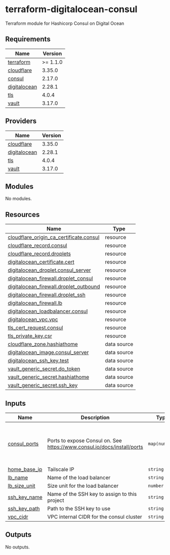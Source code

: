 # terraform-digitalocean-consul
Terraform module for Hashicorp Consul on Digital Ocean

<!-- BEGIN_TF_DOCS -->
## Requirements

| Name | Version |
|------|---------|
| <a name="requirement_terraform"></a> [terraform](#requirement\_terraform) | >= 1.1.0 |
| <a name="requirement_cloudflare"></a> [cloudflare](#requirement\_cloudflare) | 3.35.0 |
| <a name="requirement_consul"></a> [consul](#requirement\_consul) | 2.17.0 |
| <a name="requirement_digitalocean"></a> [digitalocean](#requirement\_digitalocean) | 2.28.1 |
| <a name="requirement_tls"></a> [tls](#requirement\_tls) | 4.0.4 |
| <a name="requirement_vault"></a> [vault](#requirement\_vault) | 3.17.0 |

## Providers

| Name | Version |
|------|---------|
| <a name="provider_cloudflare"></a> [cloudflare](#provider\_cloudflare) | 3.35.0 |
| <a name="provider_digitalocean"></a> [digitalocean](#provider\_digitalocean) | 2.28.1 |
| <a name="provider_tls"></a> [tls](#provider\_tls) | 4.0.4 |
| <a name="provider_vault"></a> [vault](#provider\_vault) | 3.17.0 |

## Modules

No modules.

## Resources

| Name | Type |
|------|------|
| [cloudflare_origin_ca_certificate.consul](https://registry.terraform.io/providers/cloudflare/cloudflare/3.35.0/docs/resources/origin_ca_certificate) | resource |
| [cloudflare_record.consul](https://registry.terraform.io/providers/cloudflare/cloudflare/3.35.0/docs/resources/record) | resource |
| [cloudflare_record.droplets](https://registry.terraform.io/providers/cloudflare/cloudflare/3.35.0/docs/resources/record) | resource |
| [digitalocean_certificate.cert](https://registry.terraform.io/providers/digitalocean/digitalocean/2.28.1/docs/resources/certificate) | resource |
| [digitalocean_droplet.consul_server](https://registry.terraform.io/providers/digitalocean/digitalocean/2.28.1/docs/resources/droplet) | resource |
| [digitalocean_firewall.droplet_consul](https://registry.terraform.io/providers/digitalocean/digitalocean/2.28.1/docs/resources/firewall) | resource |
| [digitalocean_firewall.droplet_outbound](https://registry.terraform.io/providers/digitalocean/digitalocean/2.28.1/docs/resources/firewall) | resource |
| [digitalocean_firewall.droplet_ssh](https://registry.terraform.io/providers/digitalocean/digitalocean/2.28.1/docs/resources/firewall) | resource |
| [digitalocean_firewall.lb](https://registry.terraform.io/providers/digitalocean/digitalocean/2.28.1/docs/resources/firewall) | resource |
| [digitalocean_loadbalancer.consul](https://registry.terraform.io/providers/digitalocean/digitalocean/2.28.1/docs/resources/loadbalancer) | resource |
| [digitalocean_vpc.vpc](https://registry.terraform.io/providers/digitalocean/digitalocean/2.28.1/docs/resources/vpc) | resource |
| [tls_cert_request.consul](https://registry.terraform.io/providers/hashicorp/tls/4.0.4/docs/resources/cert_request) | resource |
| [tls_private_key.csr](https://registry.terraform.io/providers/hashicorp/tls/4.0.4/docs/resources/private_key) | resource |
| [cloudflare_zone.hashiathome](https://registry.terraform.io/providers/cloudflare/cloudflare/3.35.0/docs/data-sources/zone) | data source |
| [digitalocean_image.consul_server](https://registry.terraform.io/providers/digitalocean/digitalocean/2.28.1/docs/data-sources/image) | data source |
| [digitalocean_ssh_key.test](https://registry.terraform.io/providers/digitalocean/digitalocean/2.28.1/docs/data-sources/ssh_key) | data source |
| [vault_generic_secret.do_token](https://registry.terraform.io/providers/hashicorp/vault/3.17.0/docs/data-sources/generic_secret) | data source |
| [vault_generic_secret.hashiathome](https://registry.terraform.io/providers/hashicorp/vault/3.17.0/docs/data-sources/generic_secret) | data source |
| [vault_generic_secret.ssh_key](https://registry.terraform.io/providers/hashicorp/vault/3.17.0/docs/data-sources/generic_secret) | data source |

## Inputs

| Name | Description | Type | Default | Required |
|------|-------------|------|---------|:--------:|
| <a name="input_consul_ports"></a> [consul\_ports](#input\_consul\_ports) | Ports to expose Consul on. See https://www.consul.io/docs/install/ports | `map(number)` | <pre>{<br>  "dns": 8600,<br>  "http": 8500,<br>  "serf-lan": 8301,<br>  "server": 8300<br>}</pre> | no |
| <a name="input_home_base_ip"></a> [home\_base\_ip](#input\_home\_base\_ip) | Tailscale IP | `string` | n/a | yes |
| <a name="input_lb_name"></a> [lb\_name](#input\_lb\_name) | Name of the load balancer | `string` | `"consul-lb"` | no |
| <a name="input_lb_size_unit"></a> [lb\_size\_unit](#input\_lb\_size\_unit) | Size unit for the load balancer | `number` | `1` | no |
| <a name="input_ssh_key_name"></a> [ssh\_key\_name](#input\_ssh\_key\_name) | Name of the SSH key to assign to this project | `string` | `"consul-key"` | no |
| <a name="input_ssh_key_path"></a> [ssh\_key\_path](#input\_ssh\_key\_path) | Path to the SSH key to use | `string` | `"~/.ssh/dokey.pub"` | no |
| <a name="input_vpc_cidr"></a> [vpc\_cidr](#input\_vpc\_cidr) | VPC internal CIDR for the consul cluster | `string` | `"10.10.20.0/24"` | no |

## Outputs

No outputs.
<!-- END_TF_DOCS -->